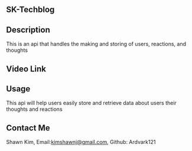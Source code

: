## SK-Techblog

## Description

This is an api that handles the making and storing of users, reactions, and thoughts

## Video Link

## Usage

This api will help users easily store and retrieve data about users their thoughts and reactions

## Contact Me

Shawn Kim, Email:kimshawnj@gmail.com, Github: Ardvark121
